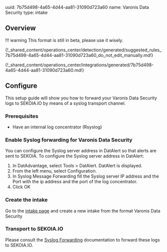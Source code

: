 uuid: 7b75d498-4a65-4d44-aa81-31090d723a60
name: Varonis Data Security
type: intake

## Overview


!!! warning
    This format is still in beta, please use it wisely.

{!_shared_content/operations_center/detection/generated/suggested_rules_7b75d498-4a65-4d44-aa81-31090d723a60_do_not_edit_manually.md!}

{!_shared_content/operations_center/integrations/generated/7b75d498-4a65-4d44-aa81-31090d723a60.md!}

## Configure

This setup guide will show you how to forward your Varonis Data Security logs
to SEKOIA.IO by means of a syslog transport channel.

### Prerequisites

- Have an internal log concentrator (Rsyslog)

### Enable Syslog forwarding for Varonis Data Security

You can configure the Syslog server address in DatAlert so that alerts are sent to SEKOIA. To configure the
Syslog server address in DatAlert:

1. In DatAdvantage, select Tools > DatAlert. DatAlert is displayed.
2. From the left menu, select Configuration.
3. In Syslog Message Forwarding fill the Syslog server IP address and the Port with the ip address and the port of the log concentrator.
4. Click OK

### Create the intake

Go to the [intake page](https://app.sekoia.io/operations/intakes) and create a new intake from the format Varonis Data Security

### Transport to SEKOIA.IO

Please consult the [Syslog Forwarding](../../../ingestion_methods/sekoiaio_docker_concentrator/) documentation to forward these logs to SEKOIA.IO.
